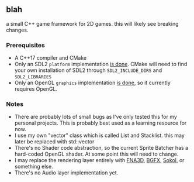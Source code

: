 ## blah
a small C++ game framework for 2D games.
this will likely see breaking changes.

### Prerequisites 
 - A C++17 compiler and CMake
 - Only an SDL2 `platform` implementation [is done](https://github.com/NoelFB/blah/blob/master/private/blah/internal/platform_sdl2.cpp). CMake will need to find your own installation of SDL2 through `SDL2_INCLUDE_DIRS` and `SDL2_LIBRARIES`
 - Only an OpenGL `graphics` implementation [is done](https://github.com/NoelFB/blah/blob/master/private/blah/internal/graphics_opengl.cpp), so it currently requires OpenGL.
 
### Notes
 - There are probably lots of small bugs as I've only tested this for my personal projects. This is probably best used as a learning resource for now.
 - I use my own "vector" class which is called List and Stacklist. this may later be replaced with std::vector
 - There's no Shader code abstraction, so the current Sprite Batcher has a hard-coded OpenGL shader. At some point this will need to change.
 - I may replace the rendering layer entirely with [FNA3D](https://github.com/FNA-XNA/FNA3D), [BGFX](https://github.com/bkaradzic/bgfx), [Sokol](https://github.com/floooh/sokol), or something else.
 - There's no Audio layer implementation yet.
